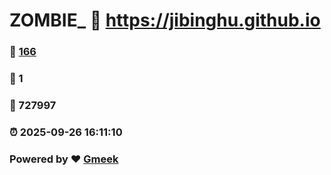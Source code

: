 # ZOMBIE_ :link: https://jibinghu.github.io 
### :page_facing_up: [166](https://jibinghu.github.io/tag.html) 
### :speech_balloon: 1 
### :hibiscus: 727997 
### :alarm_clock: 2025-09-26 16:11:10 
### Powered by :heart: [Gmeek](https://github.com/Meekdai/Gmeek)
